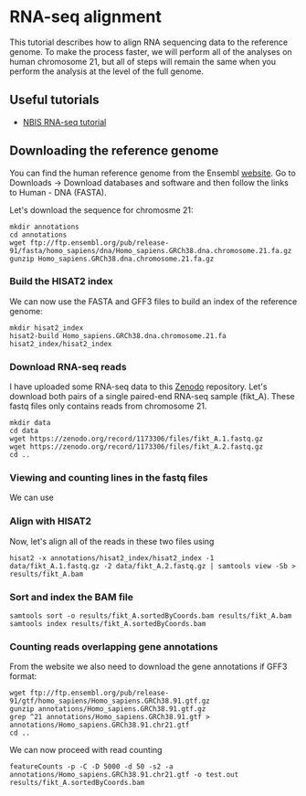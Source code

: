# RNA-seq alignment
This tutorial describes how to align RNA sequencing data to the reference genome. To make the process faster, we will perform all of the analyses on human chromosome 21, but all of steps will remain the same when you perform the analysis at the level of the full genome.

## Useful tutorials

 - [NBIS RNA-seq tutorial](https://scilifelab.github.io/courses/rnaseq/labs/)

## Downloading the reference genome
You can find the human reference genome from the Ensembl [website](https://www.ensembl.org). Go to Downloads -> Download databases and software and then follow the links to Human - DNA (FASTA).

Let's download the sequence for chromosme 21:

	mkdir annotations
	cd annotations
	wget ftp://ftp.ensembl.org/pub/release-91/fasta/homo_sapiens/dna/Homo_sapiens.GRCh38.dna.chromosome.21.fa.gz
	gunzip Homo_sapiens.GRCh38.dna.chromosome.21.fa.gz

### Build the HISAT2 index
We can now use the FASTA and GFF3 files to build an index of the reference genome:

	mkdir hisat2_index
	hisat2-build Homo_sapiens.GRCh38.dna.chromosome.21.fa hisat2_index/hisat2_index

### Download RNA-seq reads
I have uploaded some RNA-seq data to this [Zenodo](https://zenodo.org/record/1173306) repository. Let's download both pairs of a single paired-end RNA-seq sample (fikt_A). These fastq files only contains reads from chromosome 21.

	mkdir data
	cd data
	wget https://zenodo.org/record/1173306/files/fikt_A.1.fastq.gz
	wget https://zenodo.org/record/1173306/files/fikt_A.2.fastq.gz
	cd ..

### Viewing and counting lines in the fastq files
We can use 

### Align with HISAT2
Now, let's align all of the reads in these two files using 

	hisat2 -x annotations/hisat2_index/hisat2_index -1 data/fikt_A.1.fastq.gz -2 data/fikt_A.2.fastq.gz | samtools view -Sb > results/fikt_A.bam

### Sort and index the BAM file

	samtools sort -o results/fikt_A.sortedByCoords.bam results/fikt_A.bam
	samtools index results/fikt_A.sortedByCoords.bam
	
	
### Counting reads overlapping gene annotations
From the website we also need to download the gene annotations if GFF3 format:
	
	wget ftp://ftp.ensembl.org/pub/release-91/gtf/homo_sapiens/Homo_sapiens.GRCh38.91.gtf.gz
	gunzip annotations/Homo_sapiens.GRCh38.91.gtf.gz
	grep ^21 annotations/Homo_sapiens.GRCh38.91.gtf > annotations/Homo_sapiens.GRCh38.91.chr21.gtf
	cd ..

We can now proceed with read counting
	
	featureCounts -p -C -D 5000 -d 50 -s2 -a annotations/Homo_sapiens.GRCh38.91.chr21.gtf -o test.out results/fikt_A.sortedByCoords.bam
<!--stackedit_data:
eyJoaXN0b3J5IjpbLTE4MjkzNTQ1OTZdfQ==
-->